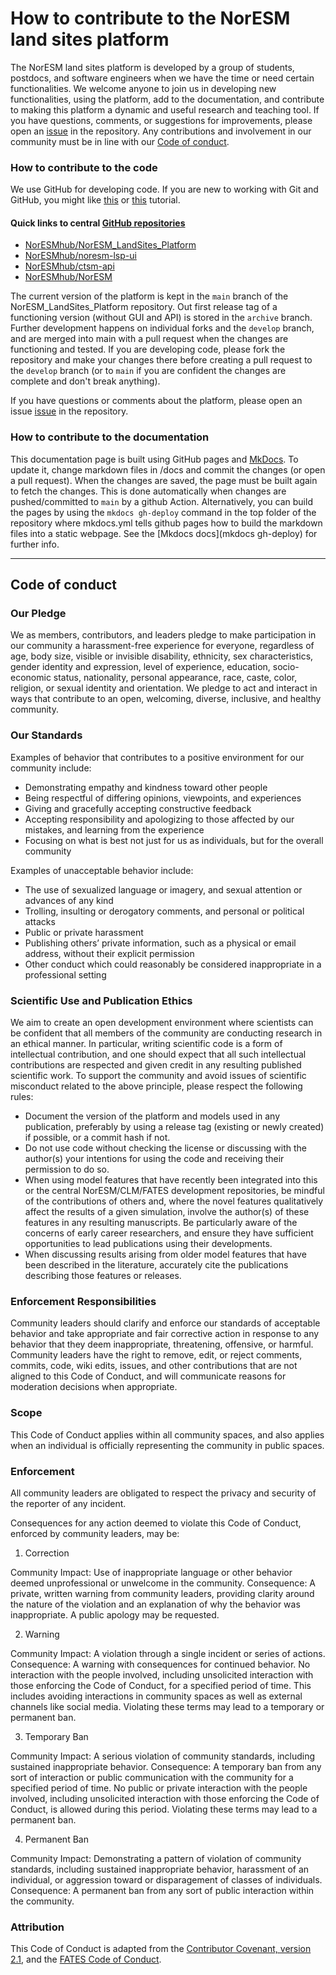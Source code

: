 # How to contribute to the NorESM land sites platform

The NorESM land sites platform is developed by a group of students, postdocs, and software engineers when we have the time or need certain functionalities. We welcome anyone to join us in developing new functionalities, using the platform, add to the documentation, and contribute to making this platform a dynamic and useful research and teaching tool. If you have questions, comments, or suggestions for improvements, please open an [issue](https://github.com/NorESMhub/NorESM_LandSites_Platform/issues) in the repository. Any contributions and involvement in our community must be in line with our [Code of conduct](https://noresmhub.github.io/NorESM_LandSites_Platform/contributing/#code-of-conduct).

### How to contribute to the code

We use GitHub for developing code. If you are new to working with Git and GitHub, you might like [this](https://kbroman.org/github_tutorial/ "a minimalist intro") or [this](https://docs.github.com/en/get-started/quickstart/hello-world "GitHub's own tutorial") tutorial. 

#### Quick links to central [GitHub repositories](https://en.wikipedia.org/wiki/Git "a place to store code with version control")

- [NorESMhub/NorESM_LandSites_Platform](https://github.com/NorESMhub/NorESM_LandSites_Platform)
- [NorESMhub/noresm-lsp-ui](https://github.com/NorESMhub/noresm-lsp-ui)
- [NorESMhub/ctsm-api](https://github.com/NorESMhub/ctsm-api)
- [NorESMhub/NorESM](https://github.com/NorESMhub/NorESM)

The current version of the platform is kept in the `main` branch of the NorESM_LandSites_Platform repository. Out first release tag of a functioning version (without GUI and API) is stored in the `archive` branch. Further development happens on individual forks and the `develop` branch, and are merged into main with a pull request when the changes are functioning and tested. If you are developing code, please fork the repository and make your changes there before creating a pull request to the `develop` branch (or to `main` if you are confident the changes are complete and don't break anything).

If you have questions or comments about the platform, please open an issue [issue](https://github.com/NorESMhub/NorESM_LandSites_Platform/issues) in the repository.

### How to contribute to the documentation

This documentation page is built using GitHub pages and [MkDocs](https://www.mkdocs.org/). To update it, change markdown files in /docs and commit the changes (or open a pull request). When the changes are saved, the page must be built again to fetch the changes. This is done automatically when changes are pushed/committed to `main` by a github Action. Alternatively, you can build the pages by using the `mkdocs gh-deploy` command in the top folder of the repository where mkdocs.yml tells github pages how to build the markdown files into a static webpage. See the [Mkdocs docs](mkdocs gh-deploy) for further info.


--------------------------

## Code of conduct

### Our Pledge

We as members, contributors, and leaders pledge to make participation in our community a harassment-free experience for everyone, regardless of age, body size, visible or invisible disability, ethnicity, sex characteristics, gender identity and expression, level of experience, education, socio-economic status, nationality, personal appearance, race, caste, color, religion, or sexual identity and orientation. We pledge to act and interact in ways that contribute to an open, welcoming, diverse, inclusive, and healthy community.

### Our Standards

Examples of behavior that contributes to a positive environment for our community include:

- Demonstrating empathy and kindness toward other people
- Being respectful of differing opinions, viewpoints, and experiences
- Giving and gracefully accepting constructive feedback
- Accepting responsibility and apologizing to those affected by our mistakes, and learning from the experience
- Focusing on what is best not just for us as individuals, but for the overall community

Examples of unacceptable behavior include:

- The use of sexualized language or imagery, and sexual attention or advances of any kind
- Trolling, insulting or derogatory comments, and personal or political attacks
- Public or private harassment
- Publishing others’ private information, such as a physical or email address, without their explicit permission
- Other conduct which could reasonably be considered inappropriate in a professional setting

### Scientific Use and Publication Ethics

We aim to create an open development environment where scientists can be confident that all members of the community are conducting research in an ethical manner. In particular, writing scientific code is a form of intellectual contribution, and one should expect that all such intellectual contributions are respected and given credit in any resulting published scientific work. To support the community and avoid issues of scientific misconduct related to the above principle, please respect the following rules:

- Document the version of the platform and models used in any publication, preferably by using a release tag (existing or newly created) if possible, or a commit hash if not.
- Do not use code without checking the license or discussing with the author(s) your intentions for using the code and receiving their permission to do so.
- When using model features that have recently been integrated into this or the central NorESM/CLM/FATES development repositories, be mindful of the contributions of others and, where the novel features qualitatively affect the results of a given simulation, involve the author(s) of these features in any resulting manuscripts. Be particularly aware of the concerns of early career researchers, and ensure they have sufficient opportunities to lead publications using their developments.
- When discussing results arising from older model features that have been described in the literature, accurately cite the publications describing those features or releases. 

### Enforcement Responsibilities

Community leaders should clarify and enforce our standards of acceptable behavior and take appropriate and fair corrective action in response to any behavior that they deem inappropriate, threatening, offensive, or harmful. Community leaders have the right to remove, edit, or reject comments, commits, code, wiki edits, issues, and other contributions that are not aligned to this Code of Conduct, and will communicate reasons for moderation decisions when appropriate.

### Scope

This Code of Conduct applies within all community spaces, and also applies when an individual is officially representing the community in public spaces. 

### Enforcement

All community leaders are obligated to respect the privacy and security of the reporter of any incident.

Consequences for any action deemed to violate this Code of Conduct, enforced by community leaders, may be:

1. Correction 

Community Impact: Use of inappropriate language or other behavior deemed unprofessional or unwelcome in the community.
Consequence: A private, written warning from community leaders, providing clarity around the nature of the violation and an explanation of why the behavior was inappropriate. A public apology may be requested.

2. Warning

Community Impact: A violation through a single incident or series of actions.
Consequence: A warning with consequences for continued behavior. No interaction with the people involved, including unsolicited interaction with those enforcing the Code of Conduct, for a specified period of time. This includes avoiding interactions in community spaces as well as external channels like social media. Violating these terms may lead to a temporary or permanent ban.

3. Temporary Ban

Community Impact: A serious violation of community standards, including sustained inappropriate behavior.
Consequence: A temporary ban from any sort of interaction or public communication with the community for a specified period of time. No public or private interaction with the people involved, including unsolicited interaction with those enforcing the Code of Conduct, is allowed during this period. Violating these terms may lead to a permanent ban.

4. Permanent Ban

Community Impact: Demonstrating a pattern of violation of community standards, including sustained inappropriate behavior, harassment of an individual, or aggression toward or disparagement of classes of individuals.
Consequence: A permanent ban from any sort of public interaction within the community.

### Attribution

This Code of Conduct is adapted from the [Contributor Covenant, version 2.1](https://www.contributor-covenant.org/version/2/1/code_of_conduct.html), and the [FATES Code of Conduct](https://github.com/NGEET/fates/blob/master/CODE_OF_CONDUCT.md).
